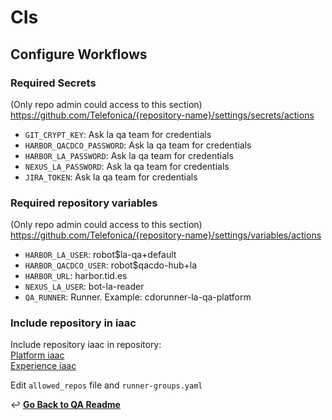 # CIs
## Configure Workflows
### Required Secrets 
   (Only repo admin could access to this section) https://github.com/Telefonica/{repository-name}/settings/secrets/actions
- `GIT_CRYPT_KEY`: Ask la qa team for credentials
- `HARBOR_QACDCO_PASSWORD`: Ask la qa team for credentials
- `HARBOR_LA_PASSWORD`: Ask la qa team for credentials
- `NEXUS_LA_PASSWORD`: Ask la qa team for credentials
- `JIRA_TOKEN`: Ask la qa team for credentials

### Required repository variables
   (Only repo admin could access to this section) https://github.com/Telefonica/{repository-name}/settings/variables/actions
- `HARBOR_LA_USER`: robot$la-qa+default
- `HARBOR_QACDCO_USER`: robot$qacdo-hub+la
- `HARBOR_URL`: harbor.tid.es
- `NEXUS_LA_USER`: bot-la-reader
- `QA_RUNNER`: Runner. Example: cdorunner-la-qa-platform

### Include repository in iaac

Include repository iaac in repository: <br>
[Platform iaac](https://github.com/Telefonica/cdorunners-la-qa-tools-iaa) <br>
[Experience iaac](https://github.com/Telefonica/cdorunners-la-qa-apps-m-iaac) <br>

Edit `allowed_repos` file and `runner-groups.yaml`

↩️ **[Go Back to QA Readme](../README.md)**